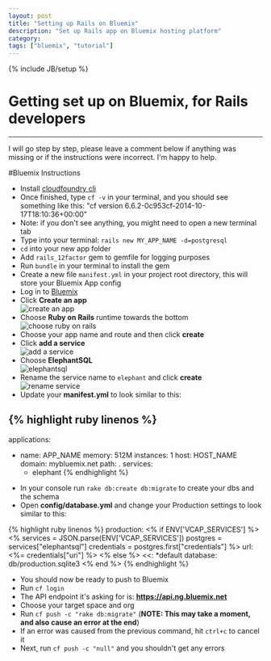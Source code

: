 ```yaml
---
layout: post
title: "Setting up Rails on Bluemix"
description: "Set up Rails app on Bluemix hosting platform"
category: 
tags: ["bluemix", "tutorial"]
---
```

{% include JB/setup %}

# Getting set up on Bluemix, for Rails developers
------------------------------

I will go step by step, please leave a comment below if anything was missing or if the instructions were incorrect. I'm happy to help.


#Bluemix Instructions

* Install [cloudfoundry cli](https://github.com/cloudfoundry/cli)
* Once finished, type `cf -v` in your terminal, and you should see something like this: "cf version 6.6.2-0c953cf-2014-10-17T18:10:36+00:00"
* Note: if you don't see anything, you might need to open a new terminal tab
* Type into your terminal: `rails new MY_APP_NAME -d=postgresql`
* `cd` into your new app folder
* Add `rails_12factor` gem to gemfile for logging purposes
* Run `bundle` in your terminal to install the gem
* Create a new file `manifest.yml` in your project root directory, this will store your Bluemix App config
* Log in to [Bluemix](http://bluemix.net)
* Click **Create an app** <br/>
![create an app](http://i.imgur.com/ZgXYC7T.png)<br/>
* Choose **Ruby on Rails** runtime towards the bottom<br/>
![choose ruby on rails](http://i.imgur.com/2u3ZudM.png)<br/>
* Choose your app name and route and then click **create**
* Click **add a service**<br/>
![add a service](http://i.imgur.com/2SgTk3b.png)<br/>
* Choose **ElephantSQL**<br/>
![elephantsql](http://i.imgur.com/fiYLPZr.png)<br/>
* Rename the service name to `elephant` and click **create**<br/>
![rename service](http://i.imgur.com/5uFYz9a.png)<br/>
* Update your **manifest.yml** to look similar to this:

{% highlight ruby linenos %}
---
applications:
- name: APP_NAME
  memory: 512M
  instances: 1
  host: HOST_NAME
  domain: mybluemix.net
  path: .
  services:
  - elephant
{% endhighlight %}
* In your console run `rake db:create db:migrate` to create your dbs and the schema
* Open **config/database.yml** and change your Production settings to look similar to this:

{% highlight ruby linenos %}
production:
<% if ENV['VCAP_SERVICES'] %>
<% services = JSON.parse(ENV['VCAP_SERVICES'])
   postgres = services["elephantsql"]
   credentials = postgres.first["credentials"] %>
  url: <%= credentials["uri"] %>
<% else %>
  <<: *default
  database: db/production.sqlite3
<% end %>
{% endhighlight %}
* You should now be ready to push to Bluemix
* Run `cf login`
* The API endpoint it's asking for is: **https://api.ng.bluemix.net**
* Choose your target space and org
* Run `cf push -c "rake db:migrate"` (**NOTE: This may take a moment, and also cause an error at the end**)
* If an error was caused from the previous command, hit `ctrl+c` to cancel it
* Next, run `cf push -c "null"` and you shouldn't get any errors
